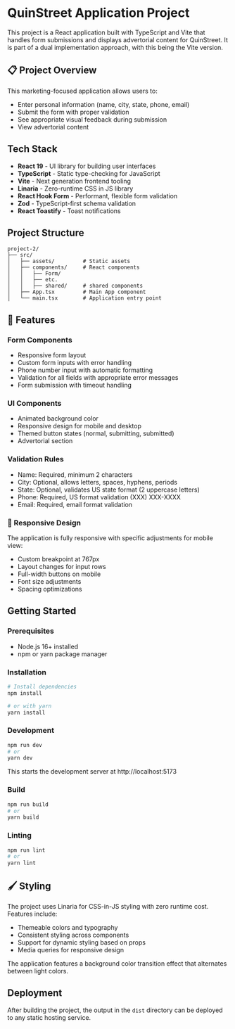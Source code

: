 # QuinStreet Application Project

This project is a React application built with TypeScript and Vite that handles form submissions and displays advertorial content for QuinStreet. It is part of a dual implementation approach, with this being the Vite version.

## 📋 Project Overview

This marketing-focused application allows users to:
- Enter personal information (name, city, state, phone, email)
- Submit the form with proper validation
- See appropriate visual feedback during submission
- View advertorial content

## Tech Stack

- **React 19** - UI library for building user interfaces
- **TypeScript** - Static type-checking for JavaScript
- **Vite** - Next generation frontend tooling
- **Linaria** - Zero-runtime CSS in JS library
- **React Hook Form** - Performant, flexible form validation
- **Zod** - TypeScript-first schema validation
- **React Toastify** - Toast notifications

## Project Structure

```
project-2/
├── src/
│   ├── assets/         # Static assets
│   ├── components/     # React components
│   │   ├── Form/
│   │   ├── etc.
│   │   ├── shared/     # shared components
│   ├── App.tsx         # Main App component
│   └── main.tsx        # Application entry point
```


## 🎨 Features

### Form Components
- Responsive form layout
- Custom form inputs with error handling
- Phone number input with automatic formatting
- Validation for all fields with appropriate error messages
- Form submission with timeout handling

### UI Components
- Animated background color
- Responsive design for mobile and desktop
- Themed button states (normal, submitting, submitted)
- Advertorial section

### Validation Rules
- Name: Required, minimum 2 characters
- City: Optional, allows letters, spaces, hyphens, periods
- State: Optional, validates US state format (2 uppercase letters)
- Phone: Required, US format validation (XXX) XXX-XXXX
- Email: Required, email format validation

### 📱 Responsive Design
The application is fully responsive with specific adjustments for mobile view:
- Custom breakpoint at 767px
- Layout changes for input rows
- Full-width buttons on mobile
- Font size adjustments
- Spacing optimizations

## Getting Started

### Prerequisites

- Node.js 16+ installed
- npm or yarn package manager

### Installation

```bash
# Install dependencies
npm install

# or with yarn
yarn install
```

### Development

```bash
npm run dev
# or
yarn dev
```

This starts the development server at http://localhost:5173

### Build

```bash
npm run build
# or
yarn build
```

### Linting

```bash
npm run lint
# or
yarn lint
```

## 🖌️ Styling

The project uses Linaria for CSS-in-JS styling with zero runtime cost. Features include:
- Themeable colors and typography
- Consistent styling across components
- Support for dynamic styling based on props
- Media queries for responsive design

The application features a background color transition effect that alternates between light colors.

## Deployment

After building the project, the output in the `dist` directory can be deployed to any static hosting service.

